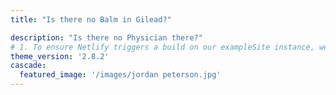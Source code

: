 ```yaml
---
title: "Is there no Balm in Gilead?"

description: "Is there no Physician there?"
# 1. To ensure Netlify triggers a build on our exampleSite instance, we need to change a file in the exampleSite directory.
theme_version: '2.8.2'
cascade:
  featured_image: '/images/jordan peterson.jpg'
---
```


